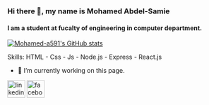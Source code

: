 ### Hi there 👋, my name is Mohamed Abdel-Samie
#### I am a student at fucalty of engineering in computer department. 

[![Mohamed-a591's GitHub stats](https://github-readme-stats.vercel.app/api?username=Mohamed-a591)](https://github.com/anuraghazra/github-readme-stats)

<!-- [![Top Langs](https://github-readme-stats.vercel.app/api/top-langs/?username=Mohamed-a591&layout=compact)](https://github.com/anuraghazra/github-readme-stats)
 -->


Skills: HTML - Css - Js - Node.js - Express - React.js

- 🔭 I’m currently working on this page. 


[<img src='https://cdn.jsdelivr.net/npm/simple-icons@3.0.1/icons/linkedin.svg' alt='linkedin' height='40'>](https://www.linkedin.com/in/https://www.linkedin.com/in/mo-abdel-samie//)  [<img src='https://cdn.jsdelivr.net/npm/simple-icons@3.0.1/icons/facebook.svg' alt='facebook' height='40'>](https://www.facebook.com/https://www.facebook.com/profile.php?id=100003163896772)  


